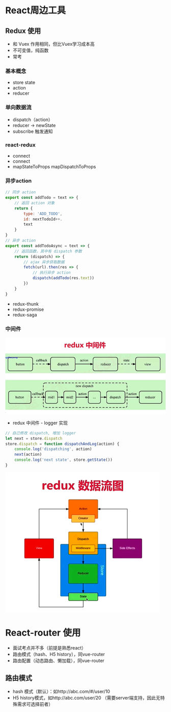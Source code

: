# React周边工具

## Redux 使用
- 和 Vuex 作用相同，但比Vuex学习成本高
- 不可变值，纯函数
- 常考

### 基本概念
- store state
- action
- reducer

### 单向数据流
- dispatch（action）
- reducer -> newState
- subscribe 触发通知

### react-redux
- <Provider> connect
- connect
- mapStateToProps mapDispatchToProps

### 异步action
```javascript
// 同步 action
export const addTodo = text => {
    // 返回 action 对象
    return {
        type: 'ADD_TODO',
        id: nextTodoId++.
        text
    }
}
// 异步 action
export const addTodoAsync = text => {
    // 返回函数，其中有 dispatch 参数
    return (dispatch) => {
        // ajax 异步获取数据
        fetch(url).then(res => {
            // 执行异步 action
            dispatch(addTodo(res.text))
        })
    }
}
```
- redux-thunk
- redux-promise
- redux-saga

### 中间件
![redux流程](./assets/images/redux.png)

- redux 中间件 - logger 实现
```javascript
// 自己修改 dispatch, 增加 logger
let next = store.dispatch
store.dispatch = function dispatchAndLog(action) {
    console.log('dispatching', action)
    next(action)
    console.log('next state', store.getState())
}
```
![redux数据流图](./assets/images/redux数据流图.png)

# React-router 使用
- 面试考点并不多（前提是熟悉react）
- 路由模式（hash、H5 history），同vue-router
- 路由配置（动态路由、懒加载），同vue-router

## 路由模式
- hash 模式（默认）：如http://abc.com/#/user/10
- H5 history模式，如http://abc.com/user/20 （需要server端支持，因此无特殊需求可选择前者）